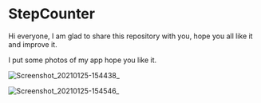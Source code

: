 # StepCounter
Hi everyone, I am glad to share this repository with you, hope you all like it and improve it.

I put some photos of my app hope you like it.


![Screenshot_20210125-154438_ ](https://user-images.githubusercontent.com/77390118/105808249-9ef0be80-5fbc-11eb-98e4-90e359501059.jpg)




![Screenshot_20210125-154546_ ](https://user-images.githubusercontent.com/77390118/105808256-a2844580-5fbc-11eb-8413-d089e9dcbfba.jpg)
